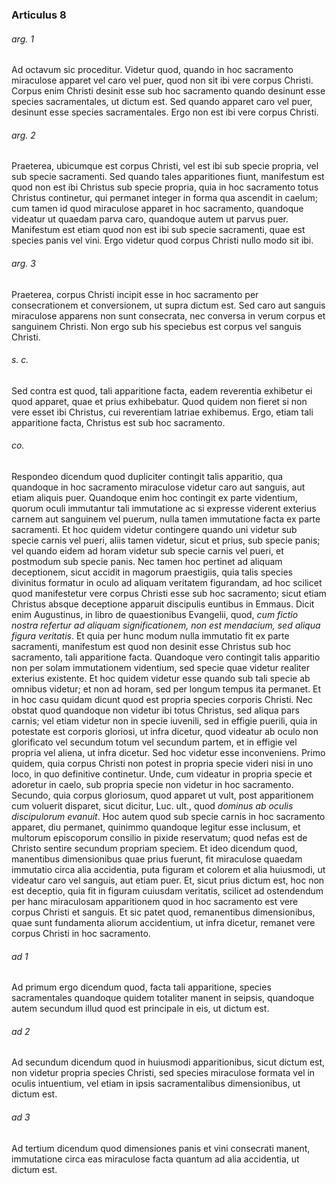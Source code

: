 ### Articulus 8

###### arg. 1
Ad octavum sic proceditur. Videtur quod, quando in hoc sacramento miraculose apparet vel caro vel puer, quod non sit ibi vere corpus Christi. Corpus enim Christi desinit esse sub hoc sacramento quando desinunt esse species sacramentales, ut dictum est. Sed quando apparet caro vel puer, desinunt esse species sacramentales. Ergo non est ibi vere corpus Christi.

###### arg. 2
Praeterea, ubicumque est corpus Christi, vel est ibi sub specie propria, vel sub specie sacramenti. Sed quando tales apparitiones fiunt, manifestum est quod non est ibi Christus sub specie propria, quia in hoc sacramento totus Christus continetur, qui permanet integer in forma qua ascendit in caelum; cum tamen id quod miraculose apparet in hoc sacramento, quandoque videatur ut quaedam parva caro, quandoque autem ut parvus puer. Manifestum est etiam quod non est ibi sub specie sacramenti, quae est species panis vel vini. Ergo videtur quod corpus Christi nullo modo sit ibi.

###### arg. 3
Praeterea, corpus Christi incipit esse in hoc sacramento per consecrationem et conversionem, ut supra dictum est. Sed caro aut sanguis miraculose apparens non sunt consecrata, nec conversa in verum corpus et sanguinem Christi. Non ergo sub his speciebus est corpus vel sanguis Christi.

###### s. c.
Sed contra est quod, tali apparitione facta, eadem reverentia exhibetur ei quod apparet, quae et prius exhibebatur. Quod quidem non fieret si non vere esset ibi Christus, cui reverentiam latriae exhibemus. Ergo, etiam tali apparitione facta, Christus est sub hoc sacramento.

###### co.
Respondeo dicendum quod dupliciter contingit talis apparitio, qua quandoque in hoc sacramento miraculose videtur caro aut sanguis, aut etiam aliquis puer. Quandoque enim hoc contingit ex parte videntium, quorum oculi immutantur tali immutatione ac si expresse viderent exterius carnem aut sanguinem vel puerum, nulla tamen immutatione facta ex parte sacramenti. Et hoc quidem videtur contingere quando uni videtur sub specie carnis vel pueri, aliis tamen videtur, sicut et prius, sub specie panis; vel quando eidem ad horam videtur sub specie carnis vel pueri, et postmodum sub specie panis. Nec tamen hoc pertinet ad aliquam deceptionem, sicut accidit in magorum praestigiis, quia talis species divinitus formatur in oculo ad aliquam veritatem figurandam, ad hoc scilicet quod manifestetur vere corpus Christi esse sub hoc sacramento; sicut etiam Christus absque deceptione apparuit discipulis euntibus in Emmaus. Dicit enim Augustinus, in libro de quaestionibus Evangelii, quod, *cum fictio nostra refertur ad aliquam significationem, non est mendacium, sed aliqua figura veritatis*. Et quia per hunc modum nulla immutatio fit ex parte sacramenti, manifestum est quod non desinit esse Christus sub hoc sacramento, tali apparitione facta. Quandoque vero contingit talis apparitio non per solam immutationem videntium, sed specie quae videtur realiter exterius existente. Et hoc quidem videtur esse quando sub tali specie ab omnibus videtur; et non ad horam, sed per longum tempus ita permanet. Et in hoc casu quidam dicunt quod est propria species corporis Christi. Nec obstat quod quandoque non videtur ibi totus Christus, sed aliqua pars carnis; vel etiam videtur non in specie iuvenili, sed in effigie puerili, quia in potestate est corporis gloriosi, ut infra dicetur, quod videatur ab oculo non glorificato vel secundum totum vel secundum partem, et in effigie vel propria vel aliena, ut infra dicetur. Sed hoc videtur esse inconveniens. Primo quidem, quia corpus Christi non potest in propria specie videri nisi in uno loco, in quo definitive continetur. Unde, cum videatur in propria specie et adoretur in caelo, sub propria specie non videtur in hoc sacramento. Secundo, quia corpus gloriosum, quod apparet ut vult, post apparitionem cum voluerit disparet, sicut dicitur, Luc. ult., quod *dominus ab oculis discipulorum evanuit*. Hoc autem quod sub specie carnis in hoc sacramento apparet, diu permanet, quinimmo quandoque legitur esse inclusum, et multorum episcoporum consilio in pixide reservatum; quod nefas est de Christo sentire secundum propriam speciem. Et ideo dicendum quod, manentibus dimensionibus quae prius fuerunt, fit miraculose quaedam immutatio circa alia accidentia, puta figuram et colorem et alia huiusmodi, ut videatur caro vel sanguis, aut etiam puer. Et, sicut prius dictum est, hoc non est deceptio, quia fit in figuram cuiusdam veritatis, scilicet ad ostendendum per hanc miraculosam apparitionem quod in hoc sacramento est vere corpus Christi et sanguis. Et sic patet quod, remanentibus dimensionibus, quae sunt fundamenta aliorum accidentium, ut infra dicetur, remanet vere corpus Christi in hoc sacramento.

###### ad 1
Ad primum ergo dicendum quod, facta tali apparitione, species sacramentales quandoque quidem totaliter manent in seipsis, quandoque autem secundum illud quod est principale in eis, ut dictum est.

###### ad 2
Ad secundum dicendum quod in huiusmodi apparitionibus, sicut dictum est, non videtur propria species Christi, sed species miraculose formata vel in oculis intuentium, vel etiam in ipsis sacramentalibus dimensionibus, ut dictum est.

###### ad 3
Ad tertium dicendum quod dimensiones panis et vini consecrati manent, immutatione circa eas miraculose facta quantum ad alia accidentia, ut dictum est.

